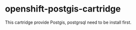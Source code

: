 openshift-postgis-cartridge
===========================

This cartridge provide Postgis, postgrsql need to be install first.
